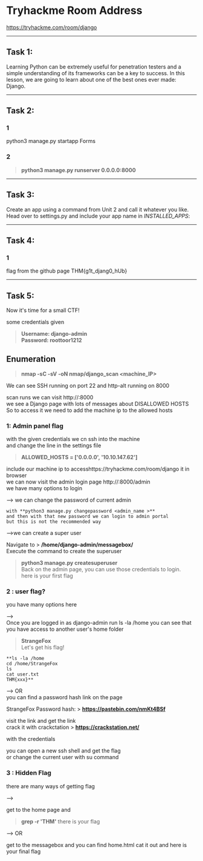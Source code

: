 # Tryhackme Room Address

https://tryhackme.com/room/django

-----------

## Task 1:

Learning Python can be extremely useful for penetration testers and a simple understanding of its frameworks can be a key to success. In this lesson, we are going to learn about one of the best ones ever made: Django. 

-----------

## Task 2:

### 1
python3 manage.py startapp Forms

### 2
> **python3 manage.py runserver 0.0.0.0:8000**

-----------

## Task 3:

Create an app using a command from Unit 2 and call it whatever you like. 
Head over to settings.py and include your app name in *INSTALLED_APPS*:

-----------

## Task 4:

### 1
flag from the github page
THM{g1t_djang0_hUb}

-----------

## Task 5:

Now it's time for a small CTF!

some credentials given

> **Username: django-admin  
> Password: roottoor1212**

## Enumeration

> **nmap -sC -sV -oN nmap/django_scan <machine_IP>**

We can see SSH running on port 22
and http-alt running on 8000

scan runs we can visit http://<Machine IP>:8000    
we see a Django page with lots of messages about DISALLOWED HOSTS  
So to access it we need to add the machine ip to the allowed hosts  

### 1: Admin panel flag

with the given credentials we cn ssh into the machine  
and change the line in the settings file   

> **ALLOWED_HOSTS = ['0.0.0.0', '10.10.147.62']**  

include our machine ip to accesshttps://tryhackme.com/room/django it in browser  
we can now visit the admin login page   http://<machine IP>:8000/admin  
we have many options to login  

--> we can change the password of current admin

```
with **python3 manage.py changepassword <admin_name >**
and then with that new password we can login to admin portal  
but this is not the recommended way
```

-->we can create a super user

Navigate to > **/home/django-admin/messagebox/**  
Execute the command to create the superuser  
> **python3 manage.py createsuperuser**   
Back on the admin page, you can use those credentials to login.  
here is your first flag  


### 2 : user flag?

you have many options here 

-->   
Once you are logged in as django-admin
run ls -la /home you can see that you have access to another user's home folder  
 > **StrangeFox**   
 Let's get his flag!

```
**ls -la /home  
cd /home/StrangeFox  
ls    
cat user.txt  
THM{xxx}**  
```
--> OR  
you can find a password hash link on the page

StrangeFox         Password hash: > **https://pastebin.com/nmKt4BSf**  

visit the link and get the link   
crack it with crackctation > **https://crackstation.net/**  

with the credentials   

you can open a new ssh shell and get the flag   
or change the current user with su command  


### 3 : Hidden Flag

there are many ways of getting flag

-->  

get to the home page and   

> **grep -r 'THM'**
there is your flag  

-->  OR  

get to the messagebox and you can find home.html
cat it out and here is your final flag
